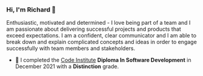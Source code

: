 ### Hi, I'm Richard 👋

<!--
**richardhenyash/richardhenyash** is a ✨ _special_ ✨ repository because its `README.md` (this file) appears on your GitHub profile.

Here are some ideas to get you started:

- 🔭 I have recently completed the [Code Institute](https://codeinstitute.net/)Diploma In Software Development, achieving a **Distinction** grade. ...
- 🌱 I’m currently learning ...
- 👯 I’m looking to collaborate on ...
- 🤔 I’m looking for help with ...
- 💬 Ask me about ...
- 📫 How to reach me: ...
- 😄 Pronouns: ...
- ⚡ Fun fact: ...
-->

Enthusiastic, motivated and determined - I love being part of a team and I am passionate about delivering successful projects and products that exceed expectations. I am a confident, clear communicator and I am able to break down and explain complicated concepts and ideas in order to engage successfully with team members and stakeholders.  
- 🔭 I completed the [Code Institute](https://codeinstitute.net/) **Diploma In Software Development** in December 2021 with a **Distinction** grade.
